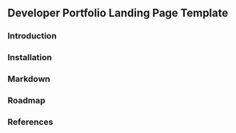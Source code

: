 ## Developer Portfolio Landing Page Template

### Introduction

### Installation


### Markdown

### Roadmap

### References
